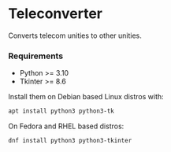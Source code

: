 # Teleconverter

Converts telecom unities to other unities.
  
### Requirements

* Python >= 3.10
* Tkinter >= 8.6

Install them on Debian based Linux distros with:
```bash
apt install python3 python3-tk
```
On Fedora and RHEL based distros:
```
dnf install python3 python3-tkinter
```
